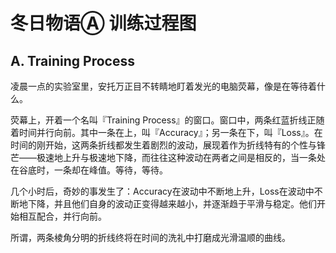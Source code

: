 # 冬日物语Ⓐ 训练过程图




## A. Training Process #



凌晨一点的实验室里，安托万正目不转睛地盯着发光的电脑荧幕，像是在等待着什么。

荧幕上，开着一个名叫『Training Process』的窗口。窗口中，两条红蓝折线正随着时间并行向前。其中一条在上，叫『Accuracy』；另一条在下，叫『Loss』。在时间的刚开始，这两条折线都发生着剧烈的波动，展现着作为折线特有的个性与锋芒——极速地上升与极速地下降，而往往这种波动在两者之间是相反的，当一条处在谷底时，一条却在峰值。等待，等待。

几个小时后，奇妙的事发生了：Accuracy在波动中不断地上升，Loss在波动中不断地下降，并且他们自身的波动正变得越来越小，并逐渐趋于平滑与稳定。他们开始相互配合，并行向前。

所谓，两条棱角分明的折线终将在时间的洗礼中打磨成光滑温顺的曲线。
